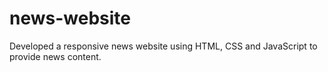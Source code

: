 # news-website
Developed a responsive news website using HTML, CSS and JavaScript to provide
news content. 